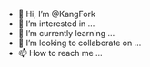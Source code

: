 - 👋 Hi, I’m @KangFork
- 👀 I’m interested in ...
- 🌱 I’m currently learning ...
- 💞️ I’m looking to collaborate on ...
- 📫 How to reach me ...

<!---
KangFork/KangFork is a ✨ special ✨ repository because its `README.md` (this file) appears on your GitHub profile.
You can click the Preview link to take a look at your changes.
--->
